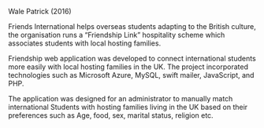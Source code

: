 Wale Patrick (2016)

Friends International helps overseas students adapting to the British culture, the organisation runs a “Friendship Link” hospitality scheme which associates students with local hosting families.

Friendship web application was developed to connect international students more easily with local hosting families in the UK. 
The project incorporated technologies such as Microsoft Azure, MySQL, swift mailer, JavaScript, and PHP.

The application was designed for an administrator to manually match international Students with hosting families living in the UK based on their preferences such as Age, food, sex, marital status, religion etc.

